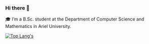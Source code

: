 ### Hi there 👋

🎓 I’m a B.Sc. student at the Department of Computer Science and Mathematics in Ariel University.

[![Top Lang's](https://github-readme-stats.vercel.app/api/top-langs/?username=MatanAdar&layout=compact&langs_count=5&card_width=450)](https://github.com/anuraghazra/github-readme-stats)
<!--
**MatanAdar/MatanAdar** is a ✨ _special_ ✨ repository because its `README.md` (this file) appears on your GitHub profile.

Here are some ideas to get you started:

- 🔭 I’m currently working on ...
- 🌱 I’m currently learning ...
- 👯 I’m looking to collaborate on ...
- 🤔 I’m looking for help with ...
- 💬 Ask me about ...
- 📫 How to reach me: ...
- 😄 Pronouns: ...
- ⚡ Fun fact: ...
-->
